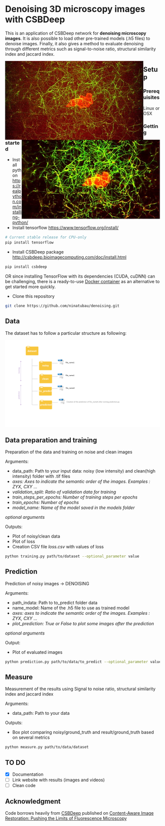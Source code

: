 # Denoising 3D microscopy images with CSBDeep

This is an application of CSBDeep network for **denoising microscopy images**. It is also possible to load other pre-trained models (.h5 files) to denoise images. Finally, it also gives a method to evaluate denoising through different metrics such as signal-to-noise ratio, structural similarity index and jaccard index.

<img src="imgs/noisy.jpg" width="450px" align="left" alt="Before denoising" title="Before denoising"/>
<img src="imgs/denoised.jpg" width="450px" align="right" alt="After denoising" title="After denoising"/>



## Setup

### Prerequisites
- Linux or OSX

### Getting started
- Install python https://realpython.com/installing-python/
- Install tensorflow https://www.tensorflow.org/install/
```bash
# Current stable release for CPU-only
pip install tensorflow 
```
- Install CSBDeep package http://csbdeep.bioimagecomputing.com/doc/install.html
```bash
pip install csbdeep 
```
OR
since installing TensorFlow with its dependencies (CUDA, cuDNN) can be challenging, there is a ready-to-use [Docker container](https://hub.docker.com/r/tboo/csbdeep_gpu_docker/) as an alternative to get started more quickly. 

- Clone this repository
```bash
git clone https://github.com/ninatubau/denoising.git
```
## Data

The dataset has to follow a particular structure as following:

<img src="imgs/dataset_structure.png" width="900px" align="center"/>

## Data preparation and training

Preparation of the data and training on noise and clean images

Arguments:
- data_path: Path to your input data: noisy (low intensity) and clean(high intensity) folder with .tif files
- *axes: Axes to indicate the semantic order of the images. Examples : ZYX, CXY ...* 
- *validation_split: Ratio of validation data for training*
- *train_steps_per_epochs: Number of training steps per epochs*
- *train_epochs: Number of epochs*
- *model_name: Name of the model saved in the models folder*

*optional arguments*

Outputs: 
- Plot of noisy/clean data
- Plot of loss
- Creation CSV file *loss.csv* with values of loss

```bash
python training.py path/to/dataset --optional_parameter value
```

## Prediction

Prediction of noisy images -> DENOISING

Arguments:
- path_indata: Path to to_predict folder data
- name_model: Name of the .h5 file to use as trained model
- *axes: axes to indicate the semantic order of the images. Examples : ZYX, CXY ...*
- *plot_prediction: True or False to plot some images after the prediction*

*optional arguments*

Output:
- Plot of evaluated images

```bash
python prediction.py path/to/data/to_predict --optional_parameter value
```


## Measure

Measurement of the results using Signal to noise ratio, structural similarity index and jaccard index

Arguments:
- data_path: Path to your data

Outputs:
- Box plot comparing noisy/ground_truth and result/ground_truth based on several metrics

```bash
python measure.py path/to/data/dataset 
```

## TO DO
- [x] Documentation
- [ ] Link website with results (images and videos)
- [ ] Clean code

## Acknowledgment

Code borrows heavily from [CSBDeep](https://github.com/CSBDeep/CSBDeep) published on [Content-Aware Image Restoration: Pushing the Limits of Fluorescence Microscopy](https://www.biorxiv.org/content/10.1101/236463v1)
